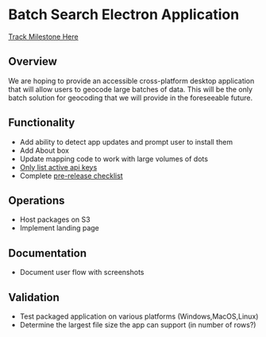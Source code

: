 # Batch Search Electron Application

[Track Milestone Here](https://github.com/dianashk/batch-search-app/issues)


## Overview

We are hoping to provide an accessible cross-platform desktop application that will allow users to geocode large
batches of data. This will be the only batch solution for geocoding that we will provide in the foreseeable future.


## Functionality

- Add ability to detect app updates and prompt user to install them
- Add About box
- Update mapping code to work with large volumes of dots
- [Only list active api keys](https://github.com/dianashk/batch-search-app/issues/6)
- Complete [pre-release checklist](https://github.com/dianashk/batch-search-app/issues/1)


## Operations

- Host packages on S3
- Implement landing page


## Documentation

- Document user flow with screenshots


## Validation

- Test packaged application on various platforms (Windows,MacOS,Linux)
- Determine the largest file size the app can support (in number of rows?)

